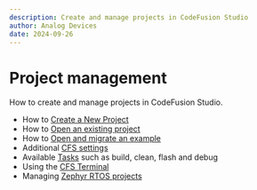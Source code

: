 ```yaml
---
description: Create and manage projects in CodeFusion Studio
author: Analog Devices
date: 2024-09-26
---
```


# Project management

How to create and manage projects in CodeFusion Studio.

- How to [Create a New Project](create-new-project.md)
- How to [Open an existing project](open-project.md)
- How to [Open and migrate an example](open-and-migrate-example.md)
- Additional [CFS settings](cfs-settings.md)
- Available [Tasks](tasks.md) such as build, clean, flash and debug
- Using the [CFS Terminal](cfs-terminal.md)
- Managing [Zephyr RTOS projects](zephyr.md)
